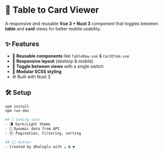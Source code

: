 # 🔄 Table to Card Viewer

A responsive and reusable **Vue 3 + Nuxt 3** component that toggles between **table** and **card** views for better mobile usability.

## ✨ Features

- 🧩 **Reusable components** like `TableRow.vue` & `CardItem.vue`
- 📱 **Responsive layout** (desktop & mobile)
- 🔀 **Toggle between views** with a single switch
- 🎨 **Modular SCSS styling**
- ⚙️ Built with Nuxt 3

## 🛠 Setup

```bash
npm install
npm run dev

## 🚧 Coming Soon
- 🌗 Dark/Light theme
- 📡 Dynamic data from API
- 📦 Pagination, filtering, sorting

## 👨‍💻 Author
- Created by @haloglu with ☕ & ❤️
```
